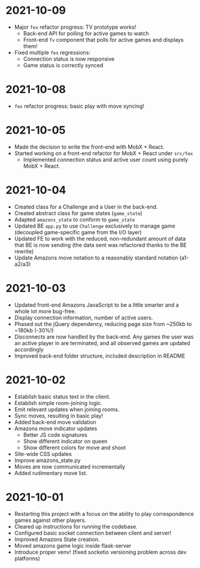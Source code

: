 # 2021-10-09
- Major `fex` refactor progress: TV prototype works!
    - Back-end API for polling for active games to watch
    - Front-end `Tv` component that polls for active games and displays them!
- Fixed multiple `fex` regressions:
    - Connection status is now responsive
    - Game status is correctly synced
# 2021-10-08
- `fex` refactor progress: basic play with move syncing!
# 2021-10-05
- Made the decision to write the front-end with MobX + React.
- Started working on a front-end refactor for MobX + React under `src/fex`
    - Implemented connection status and active user count using purely MobX + React.
# 2021-10-04
- Created class for a Challenge and a User in the back-end.
- Created abstract class for game states (`game_state`)
- Adapted `amazons_state` to conform to `game_state`
- Updated BE `app.py` to use `Challenge` exclusively to manage game (decoupled game-specific game from the I/O layer)
- Updated FE to work with the reduced, non-redundant amount of data that BE is now sending (the data sent was refactored thanks to the BE rewrite)
- Update Amazons move notation to a reasonably standard notation (a1-a2/a3)
# 2021-10-03
- Updated front-end Amazons JavaScript to be a little smarter and a whole lot more bug-free.
- Display connection information, number of active users.
- Phased out the jQuery dependency, reducing page size from ~250kb to ~180kb (-30%!)
- Disconnects are now handled by the back-end. Any games the user was an active player in are terminated, and all observed games are updated accordingly
- Improved back-end folder structure, included description in README
# 2021-10-02
- Establish basic status text in the client.
- Establish simple room-joining logic.
- Emit relevant updates when joining rooms.
- Sync moves, resulting in basic play!
- Added back-end move validation
- Amazons move indicator updates
    - Better JS code signatures
    - Show different indicator on queen
    - Show different colors for move and shoot
- Site-wide CSS updates
- Improve amazons_state.py
- Moves are now communicated incrementally
- Added rudimentary move list. 
# 2021-10-01
- Restarting this project with a focus on the ability to play correspondence games against other players.
- Cleared up instructions for running the codebase.
- Configured basic socket connection between client and server!
- Improved Amazons State creation.
- Moved amazons game logic inside flask-server
- Introduce proper venv! (fixed socketio versioning problem across dev platforms)